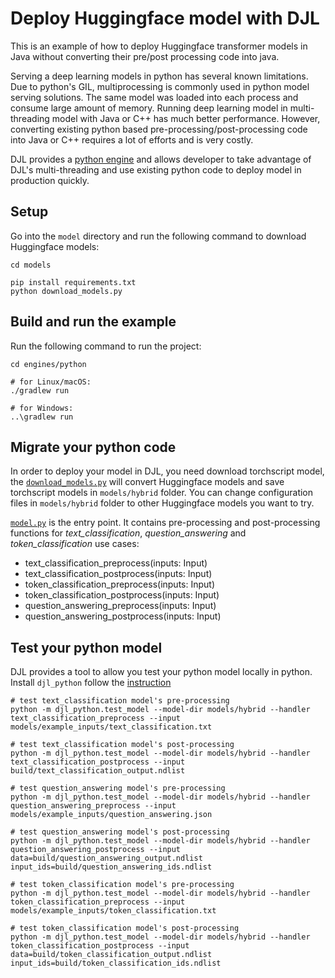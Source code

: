 # Deploy Huggingface model with DJL

This is an example of how to deploy Huggingface transformer models in Java without converting
their pre/post processing code into java.

Serving a deep learning models in python has several known limitations. Due to python's GIL,
multiprocessing is commonly used in python model serving solutions. The same model was loaded
into each process and consume large amount of memory. Running deep learning model in multi-threading
model with Java or C++ has much better performance. However, converting existing python based
pre-processing/post-processing code into Java or C++ requires a lot of efforts and is very costly.

DJL provides a [python engine](https://github.com/deepjavalibrary/djl-serving/tree/master/engines/python)
and allows developer to take advantage of DJL's multi-threading and use existing python code
to deploy model in production quickly.

## Setup
Go into the `model` directory and run the following command to download Huggingface models:

```
cd models

pip install requirements.txt
python download_models.py
```

## Build and run the example

Run the following command to run the project:

```shell
cd engines/python

# for Linux/macOS:
./gradlew run

# for Windows:
..\gradlew run
```

## Migrate your python code

In order to deploy your model in DJL, you need download torchscript model,
the [`download_models.py`](https://github.com/deepjavalibrary/djl-demo/blob/master/huggingface/hybrid/models/download_models.py) will convert Huggingface models and save
torchscript models in `models/hybrid` folder. You can change configuration files
in `models/hybrid` folder to other Huggingface models you want to try.

[`model.py`](https://github.com/deepjavalibrary/djl-demo/blob/master/huggingface/hybrid/models/hybrid/model.py) is the entry point. It contains pre-processing and
post-processing functions for *text_classification*, *question_answering* and *token_classification*
use cases:

- text_classification_preprocess(inputs: Input)
- text_classification_postprocess(inputs: Input)
- token_classification_preprocess(inputs: Input)
- token_classification_postprocess(inputs: Input)
- question_answering_preprocess(inputs: Input)
- question_answering_postprocess(inputs: Input)

## Test your python model

DJL provides a tool to allow you test your python model locally in python. Install `djl_python`
follow the [instruction](https://github.com/deepjavalibrary/djl-serving/tree/master/engines/python#test-your-python-model)

```shell
# test text_classification model's pre-processing
python -m djl_python.test_model --model-dir models/hybrid --handler text_classification_preprocess --input models/example_inputs/text_classification.txt

# test text_classification model's post-processing
python -m djl_python.test_model --model-dir models/hybrid --handler text_classification_postprocess --input build/text_classification_output.ndlist

# test question_answering model's pre-processing
python -m djl_python.test_model --model-dir models/hybrid --handler question_answering_preprocess --input models/example_inputs/question_answering.json

# test question_answering model's post-processing
python -m djl_python.test_model --model-dir models/hybrid --handler question_answering_postprocess --input data=build/question_answering_output.ndlist input_ids=build/question_answering_ids.ndlist

# test token_classification model's pre-processing
python -m djl_python.test_model --model-dir models/hybrid --handler token_classification_preprocess --input models/example_inputs/token_classification.txt

# test token_classification model's post-processing
python -m djl_python.test_model --model-dir models/hybrid --handler token_classification_postprocess --input data=build/token_classification_output.ndlist input_ids=build/token_classification_ids.ndlist
```
